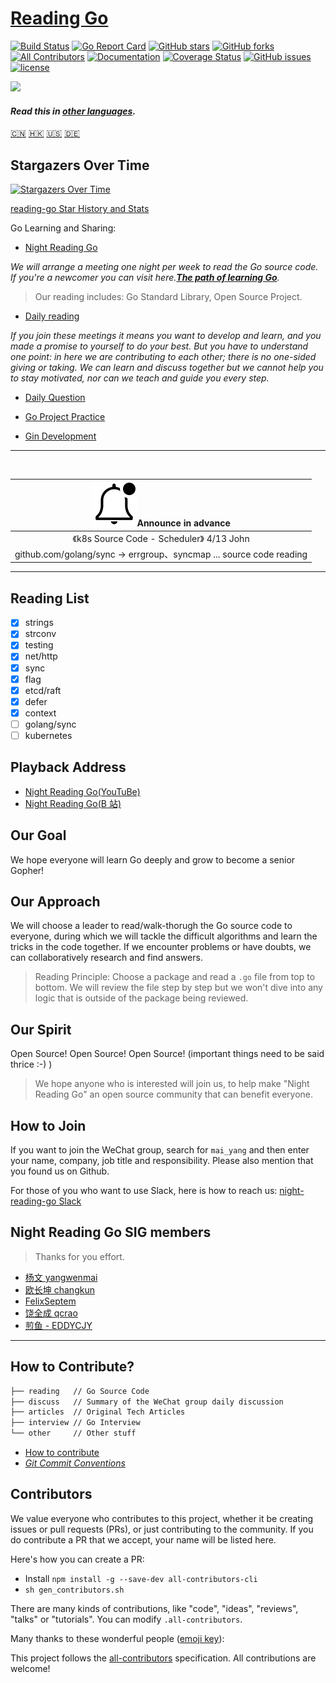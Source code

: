 # [Reading Go](https://reading.developerlearning.cn/)
[![Build Status](https://travis-ci.org/developer-learning/reading-go.svg?branch=master)](https://travis-ci.org/developer-learning/reading-go) [![Go Report Card](https://goreportcard.com/badge/github.com/developer-learning/reading-go)](https://goreportcard.com/report/github.com/developer-learning/reading-go) [![GitHub stars](https://img.shields.io/github/stars/developer-learning/reading-go.svg?label=Stars)](https://github.com/developer-learning/reading-go) [![GitHub forks](https://img.shields.io/github/forks/developer-learning/reading-go.svg?label=Fork)](https://github.com/developer-learning/reading-go) [![All Contributors](https://img.shields.io/badge/all_contributors-48-orange.svg?style=flat-square)](#contributors) [![Documentation](https://godoc.org/github.com/developer-learning/reading-go?status.svg)](http://godoc.org/github.com/developer-learning/reading-go) [![Coverage Status](https://coveralls.io/repos/github/developer-learning/reading-go/badge.svg?branch=master)](https://coveralls.io/github/developer-learning/reading-go?branch=master) [![GitHub issues](https://img.shields.io/github/issues/developer-learning/reading-go.svg?label=Issue)](https://github.com/developer-learning/reading-go/issues) [![license](https://img.shields.io/github/license/developer-learning/reading-go.svg)](https://github.com/developer-learning/reading-go/blob/master/LICENSE)

<img src="https://raw.githubusercontent.com/developer-learning/reading-go/master/static/images/2018-12-11-night-reading-go.jpg" width="400px;"/>

#### *Read this in [other languages](Translations.md).*

[🇨🇳](README.md)
[🇭🇰](README.cht.md)
[🇺🇸](README.en.md)
[🇩🇪](README.de.md)

## Stargazers Over Time

[![Stargazers Over Time](https://starcharts.herokuapp.com/developer-learning/reading-go.svg)](https://starcharts.herokuapp.com/developer-learning/reading-go)

[reading-go Star History and Stats](https://seladb.github.io/StarTrack-js/#/preload?r=developer-learning,night-reading-go)

Go Learning and Sharing:

- [Night Reading Go](https://github.com/developer-learning/reading-go/labels/Go%20%E5%A4%9C%E8%AF%BB)

*We will arrange a meeting one night per week to read the Go source code. If you're a newcomer you can visit here.**[The path of learning Go](https://github.com/developer-learning/learning-golang)**.*
>Our reading includes: Go Standard Library, Open Source Project.

- [Daily reading](https://github.com/developer-learning/reading-go/labels/%E6%AF%8F%E6%97%A5%E9%98%85%E8%AF%BB)

*If you join these meetings it means you want to develop and learn, and you made a promise to yourself to do your best. But you have to understand one point: in here we are contributing to each other; there is no one-sided giving or taking. We can learn and discuss together but we cannot help you to stay motivated, nor can we teach and guide you every step.*

- [Daily Question](https://github.com/developer-learning/reading-go/labels/%E6%AF%8F%E6%97%A5%E4%B8%80%E9%97%AE)

- [Go Project Practice](https://github.com/developer-learning/reading-go/labels/Go%20%E9%A1%B9%E7%9B%AE%E5%AE%9E%E8%B7%B5)
- [Gin Development](https://github.com/developer-learning/reading-go/labels/Gin%20%E5%BC%80%E5%8F%91)

----

<br>

|![notification](/static/images/bell-outline-badged.svg)Announce in advance|
|:------------------:|
| 《k8s Source Code - Scheduler》 4/13 John|
| github.com/golang/sync -> errgroup、syncmap ... source code reading |

----

## Reading List

- [x] strings
- [x] strconv
- [x] testing
- [x] net/http
- [x] sync
- [x] flag
- [x] etcd/raft
- [x] defer
- [x] context
- [ ] golang/sync
- [ ] kubernetes

## Playback Address

- [Night Reading Go(YouTuBe)](https://www.youtube.com/channel/UCZwrjDu5Rf6O_CX2CVx7n8Q?sub_confirmation=1)
- [Night Reading Go(B 站)](https://space.bilibili.com/326749661)

## Our Goal

We hope everyone will learn Go deeply and grow to become a senior Gopher!

## Our Approach

We will choose a leader to read/walk-thorugh the Go source code to everyone, during which we will tackle the difficult algorithms and learn the tricks in the code together. If we encounter problems or have doubts, we can collaboratively research and find answers.

>Reading Principle: Choose a package and read a `.go` file from top to bottom. We will review the file step by step but we won't dive into any logic that is outside of the package being reviewed.

## Our Spirit

Open Source! Open Source! Open Source! (important things need to be said thrice :-) )

>We hope anyone who is interested will join us, to help make "Night Reading Go" an open source community that can benefit everyone.

## How to Join

If you want to join the WeChat group, search for `mai_yang` and then enter your name, company, job title and responsibility. Please also mention that you found us on Github.

For those of you who want to use Slack, here is how to reach us: [night-reading-go Slack](https://join.slack.com/t/night-reading-go/shared_invite/enQtNjQ4NjQ5MjcwMDgwLTI5N2RhZDY3YTk3ZTE1MjM0ZmQ3ODNiMmQ4MWZhODlkZmQ0YTg5YmMxYTQzMmUwZDNiMmZkODdhNWIwNzExOWY)

## Night Reading Go SIG members

>Thanks for you effort.

- [杨文 yangwenmai](https://github.com/yangwenmai)
- [欧长坤 changkun](https://github.com/changkun)
- [FelixSeptem](https://github.com/FelixSeptem)
- [饶全成 qcrao](https://github.com/qcrao)
- [煎鱼 - EDDYCJY](https://github.com/EDDYCJY)

----

## How to Contribute?

```sh
├── reading   // Go Source Code
├── discuss   // Summary of the WeChat group daily discussion
├── articles  // Original Tech Articles
├── interview // Go Interview
└── other     // Other stuff
```

- [How to contribute](https://github.com/developer-learning/reading-go/blob/master/CONTRIBUTING.md)
- *[Git Commit Conventions](https://docs.google.com/document/d/1QrDFcIiPjSLDn3EL15IJygNPiHORgU1_OOAqWjiDU5Y/edit?pref=2&pli=1#)*

## Contributors

We value everyone who contributes to this project, whether it be creating issues or pull requests (PRs), or just contributing to the community. If you do contribute a PR that we accept, your name will be listed here.

Here's how you can create a PR:

- Install `npm install -g --save-dev all-contributors-cli`
- `sh gen_contributors.sh`

There are many kinds of contributions, like "code", "ideas", "reviews", "talks" or "tutorials". You can modify `.all-contributors`.

Many thanks to these wonderful people ([emoji key](https://github.com/kentcdodds/all-contributors#emoji-key)):

<!-- ALL-CONTRIBUTORS-LIST:START - Do not remove or modify this section -->
<!-- prettier-ignore -->
<!-- ALL-CONTRIBUTORS-LIST:END -->

This project follows the [all-contributors](https://github.com/kentcdodds/all-contributors) specification. All contributions are welcome!
